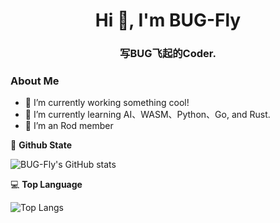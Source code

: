 <h1 align="center">Hi 👋, I'm BUG-Fly</h1>
<h3 align="center">写BUG飞起的Coder.</h3>

<h3> About Me </h1>
  
- 🔭 I’m currently working something cool!
- 🌱 I’m currently learning AI、WASM、Python、Go, and Rust.
- 👯 I’m an Rod member


🤖 **Github State**

![BUG-Fly's GitHub stats](https://github-readme-stats.vercel.app/api?username=Fly-Playgroud&count_private=true&show_icons=true&locale=en&layout=compact&contribs=true)


💻 **Top Language**

![Top Langs](https://github-readme-stats.vercel.app/api/top-langs/?username=Fly-Playgroud&layout=compact&contribs=true&count_private=true)
